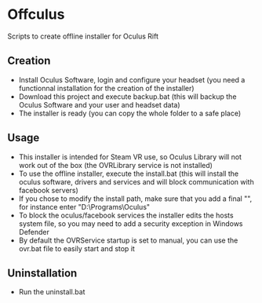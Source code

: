 # Offculus
Scripts to create offline installer for Oculus Rift

## Creation
 - Install Oculus Software, login and configure your headset (you need a functionnal installation for the creation of the installer)
 - Download this project and execute backup.bat (this will backup the Oculus Software and your user and headset data)
 - The installer is ready (you can copy the whole folder to a safe place)

## Usage
 - This installer is intended for Steam VR use, so Oculus Library will not work out of the box (the OVRLibrary service is not installed)
 - To use the offline installer, execute the install.bat (this will install the oculus software, drivers and services and will block communication with facebook servers)
 - If you chose to modify the install path, make sure that you add a final "\", for instance enter "D:\Programs\Oculus\"
 - To block the oculus/facebook services the installer edits the hosts system file, so you may need to add a security exception in Windows Defender
 - By default the OVRService startup is set to manual, you can use the ovr.bat file to easily start and stop it

## Uninstallation
 - Run the uninstall.bat
